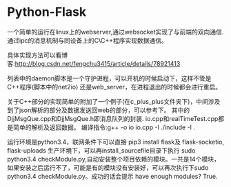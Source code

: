 # Python-Flask
一个简单的运行在linux上的webserver,通过websocket实现了与前端的双向通信.通过ipc的消息机制与同设备上的C\C++程序实现数据通信。

具体实现方法可以看博客:http://blog.csdn.net/fengchu3415/article/details/78921413

列表中的daemon脚本是一个守护进程，可以开机的时候启动下，这样不管是C++程序(脚本中的net2io) 还是web_server，在进程退出的时候都会进行重启。

关于C++部分的实现简单的附加了一个例子(在c_plus_plus文件夹下)，中间涉及到了json解析的部分及数据发送回web的部分，可以参考下。
其中的DjjMsgQue.cpp和DjjMsgQue.h即消息队列的封装.
io.cpp和realTimeTest.cpp都是简单的解析及返回数据。
编译指令:g++ -o io io.cpp -I ./include -I . 

运行环境是python3.4，联网条件下可以直接 pip3 install flask及 flask-socketio, flask-uploads
生产环境下，可以再install_sourcefile目录下执行 sudo python3.4 checkModule.py,自动安装整个项目依赖的模块。一共是14个模块，如果安装之后运行不了，可能是有的模块没有安装好，可以再次执行下sudo python3.4 checkModule.py。成功的话会提示 have enough modules? True.

